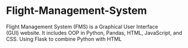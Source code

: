# Flight-Management-System
Flight Management System (FMS) is a Graphical User Interface (GUI) website. It includes OOP in Python, Pandas, HTML, JavaScript, and CSS. Using Flask to combine Python with HTML 
